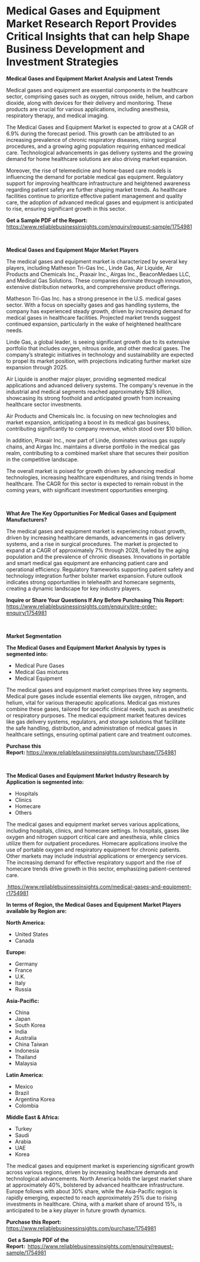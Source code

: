 <p><h1>Medical Gases and Equipment Market Research Report Provides Critical Insights that can help Shape Business Development and Investment Strategies</h1></p><p><strong>Medical Gases and Equipment Market Analysis and Latest Trends</strong></p>
<p><p>Medical gases and equipment are essential components in the healthcare sector, comprising gases such as oxygen, nitrous oxide, helium, and carbon dioxide, along with devices for their delivery and monitoring. These products are crucial for various applications, including anesthesia, respiratory therapy, and medical imaging.</p><p>The Medical Gases and Equipment Market is expected to grow at a CAGR of 6.9% during the forecast period. This growth can be attributed to an increasing prevalence of chronic respiratory diseases, rising surgical procedures, and a growing aging population requiring enhanced medical care. Technological advancements in gas delivery systems and the growing demand for home healthcare solutions are also driving market expansion.</p><p>Moreover, the rise of telemedicine and home-based care models is influencing the demand for portable medical gas equipment. Regulatory support for improving healthcare infrastructure and heightened awareness regarding patient safety are further shaping market trends. As healthcare facilities continue to prioritize effective patient management and quality care, the adoption of advanced medical gases and equipment is anticipated to rise, ensuring significant growth in this sector.</p></p>
<p><strong>Get a Sample PDF of the Report:&nbsp;</strong> <a href="https://www.reliablebusinessinsights.com/enquiry/request-sample/1754981?utm_campaign=1138&utm_medium=2&utm_source=Github&utm_content=ia&utm_term=13042025&utm_id=medical-gases-and-equipment">https://www.reliablebusinessinsights.com/enquiry/request-sample/1754981</a></p>
<p>&nbsp;</p>
<p><strong>Medical Gases and Equipment Major Market Players</strong></p>
<p><p>The medical gases and equipment market is characterized by several key players, including Matheson Tri-Gas Inc., Linde Gas, Air Liquide, Air Products and Chemicals Inc., Praxair Inc., Airgas Inc., BeaconMedaes LLC, and Medical Gas Solutions. These companies dominate through innovation, extensive distribution networks, and comprehensive product offerings.</p><p>Matheson Tri-Gas Inc. has a strong presence in the U.S. medical gases sector. With a focus on specialty gases and gas handling systems, the company has experienced steady growth, driven by increasing demand for medical gases in healthcare facilities. Projected market trends suggest continued expansion, particularly in the wake of heightened healthcare needs.</p><p>Linde Gas, a global leader, is seeing significant growth due to its extensive portfolio that includes oxygen, nitrous oxide, and other medical gases. The company’s strategic initiatives in technology and sustainability are expected to propel its market position, with projections indicating further market size expansion through 2025.</p><p>Air Liquide is another major player, providing segmented medical applications and advanced delivery systems. The company's revenue in the industrial and medical segments reached approximately $28 billion, showcasing its strong foothold and anticipated growth from increasing healthcare sector investments.</p><p>Air Products and Chemicals Inc. is focusing on new technologies and market expansion, anticipating a boost in its medical gas business, contributing significantly to company revenue, which stood over $10 billion.</p><p>In addition, Praxair Inc., now part of Linde, dominates various gas supply chains, and Airgas Inc. maintains a diverse portfolio in the medical gas realm, contributing to a combined market share that secures their position in the competitive landscape.</p><p>The overall market is poised for growth driven by advancing medical technologies, increasing healthcare expenditures, and rising trends in home healthcare. The CAGR for this sector is expected to remain robust in the coming years, with significant investment opportunities emerging.</p></p>
<p>&nbsp;</p>
<p><strong>What Are The Key Opportunities For Medical Gases and Equipment Manufacturers?</strong></p>
<p><p>The medical gases and equipment market is experiencing robust growth, driven by increasing healthcare demands, advancements in gas delivery systems, and a rise in surgical procedures. The market is projected to expand at a CAGR of approximately 7% through 2028, fueled by the aging population and the prevalence of chronic diseases. Innovations in portable and smart medical gas equipment are enhancing patient care and operational efficiency. Regulatory frameworks supporting patient safety and technology integration further bolster market expansion. Future outlook indicates strong opportunities in telehealth and homecare segments, creating a dynamic landscape for key industry players.</p></p>
<p><strong>Inquire or Share Your Questions If Any Before Purchasing This Report:</strong> <a href="https://www.reliablebusinessinsights.com/enquiry/pre-order-enquiry/1754981?utm_campaign=1138&utm_medium=2&utm_source=Github&utm_content=ia&utm_term=13042025&utm_id=medical-gases-and-equipment">https://www.reliablebusinessinsights.com/enquiry/pre-order-enquiry/1754981</a></p>
<p>&nbsp;</p>
<p><strong>Market Segmentation</strong></p>
<p><strong>The Medical Gases and Equipment Market Analysis by types is segmented into:</strong></p>
<p><ul><li>Medical Pure Gases</li><li>Medical Gas mixtures</li><li>Medical Equipment</li></ul></p>
<p><p>The medical gases and equipment market comprises three key segments. Medical pure gases include essential elements like oxygen, nitrogen, and helium, vital for various therapeutic applications. Medical gas mixtures combine these gases, tailored for specific clinical needs, such as anesthetic or respiratory purposes. The medical equipment market features devices like gas delivery systems, regulators, and storage solutions that facilitate the safe handling, distribution, and administration of medical gases in healthcare settings, ensuring optimal patient care and treatment outcomes.</p></p>
<p><strong>Purchase this Report:&nbsp;</strong><a href="https://www.reliablebusinessinsights.com/purchase/1754981?utm_campaign=1138&utm_medium=2&utm_source=Github&utm_content=ia&utm_term=13042025&utm_id=medical-gases-and-equipment">https://www.reliablebusinessinsights.com/purchase/1754981</a></p>
<p>&nbsp;</p>
<p><strong>The Medical Gases and Equipment Market Industry Research by Application is segmented into:</strong></p>
<p><ul><li>Hospitals</li><li>Clinics</li><li>Homecare</li><li>Others</li></ul></p>
<p><p>The medical gases and equipment market serves various applications, including hospitals, clinics, and homecare settings. In hospitals, gases like oxygen and nitrogen support critical care and anesthesia, while clinics utilize them for outpatient procedures. Homecare applications involve the use of portable oxygen and respiratory equipment for chronic patients. Other markets may include industrial applications or emergency services. The increasing demand for effective respiratory support and the rise of homecare trends drive growth in this sector, emphasizing patient-centered care.</p></p>
<p><a href="https://www.reliablebusinessinsights.com/medical-gases-and-equipment-r1754981?utm_campaign=1138&utm_medium=2&utm_source=Github&utm_content=ia&utm_term=13042025&utm_id=medical-gases-and-equipment">&nbsp;https://www.reliablebusinessinsights.com/medical-gases-and-equipment-r1754981</a></p>
<p><strong>In terms of Region, the Medical Gases and Equipment Market Players available by Region are:</strong></p>
<p>
    <p> <strong> North America: </strong>
        <ul>
            <li>United States</li>
            <li>Canada</li>
        </ul>
        </p> 
    <p> <strong> Europe: </strong>
        <ul>
            <li>Germany</li>
            <li>France</li>
            <li>U.K.</li>
            <li>Italy</li>
            <li>Russia</li>
        </ul>
        </p> 
    <p> <strong> Asia-Pacific: </strong>
        <ul>
            <li>China</li>
            <li>Japan</li>
            <li>South Korea</li>
            <li>India</li>
            <li>Australia</li>
            <li>China Taiwan</li>
            <li>Indonesia</li>
            <li>Thailand</li>
            <li>Malaysia</li>
        </ul>
        </p> 
    <p> <strong> Latin America: </strong>
        <ul>
            <li>Mexico</li>
            <li>Brazil</li>
            <li>Argentina Korea</li>
            <li>Colombia</li>
        </ul>
        </p> 
    <p> <strong> Middle East & Africa: </strong>
        <ul>
            <li>Turkey</li>
            <li>Saudi</li>
            <li>Arabia</li>
            <li>UAE</li>
            <li>Korea</li>
        </ul>
    </p>
    </p>
<p><p>The medical gases and equipment market is experiencing significant growth across various regions, driven by increasing healthcare demands and technological advancements. North America holds the largest market share at approximately 40%, bolstered by advanced healthcare infrastructure. Europe follows with about 30% share, while the Asia-Pacific region is rapidly emerging, expected to reach approximately 25% due to rising investments in healthcare. China, with a market share of around 15%, is anticipated to be a key player in future growth dynamics.</p></p>
<p><strong>Purchase this Report: </strong><a href="https://www.reliablebusinessinsights.com/purchase/1754981?utm_campaign=1138&utm_medium=2&utm_source=Github&utm_content=ia&utm_term=13042025&utm_id=medical-gases-and-equipment">https://www.reliablebusinessinsights.com/purchase/1754981</a></p>
<p>&nbsp;<strong>Get a Sample PDF of the Report:&nbsp;&nbsp;</strong><a href="https://www.reliablebusinessinsights.com/enquiry/request-sample/1754981?utm_campaign=1138&utm_medium=2&utm_source=Github&utm_content=ia&utm_term=13042025&utm_id=medical-gases-and-equipment">https://www.reliablebusinessinsights.com/enquiry/request-sample/1754981</a></p>
<p><strong></strong></p>
<p><p></p><p></p><p></p></p>
